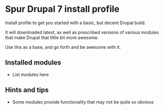 # Spur Drupal 7 install profile

Install profile to get you started with a basic, but decent Drupal build.

It will downloaded latest, as well as prescribed versions of various modules that make Drupal that little bit more awesome.

Use this as a base, and go forth and be awesome with it.

## Installed modules

- List modules here

## Hints and tips

- Some modules provide functionality that may not be quite so obvious
